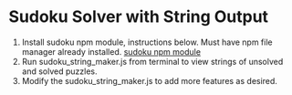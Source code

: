 # Sudoku Solver with String Output
1. Install sudoku npm module, instructions below.  Must have npm file manager already installed.
[sudoku npm module](https://www.npmjs.com/package/sudoku)
2. Run sudoku_string_maker.js from terminal to view strings of unsolved and solved puzzles.
3. Modify the sudoku_string_maker.js to add more features as desired.